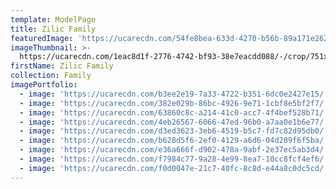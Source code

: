 ```yaml
---
template: ModelPage
title: Zilic Family
featuredImage: 'https://ucarecdn.com/54fe8bea-633d-4270-b56b-89a171e26290/'
imageThumbnail: >-
  https://ucarecdn.com/1eac8d1f-2776-4742-bf93-38e7eacdd088/-/crop/751x1100/642,0/-/preview/
firstName: Zilic Family
collection: Family
imagePortfolio:
  - image: 'https://ucarecdn.com/b3ee2e19-7a33-4722-b351-6dc0e2427e15/'
  - image: 'https://ucarecdn.com/382e029b-86bc-4926-9e71-1cbf8e5bf2f7/'
  - image: 'https://ucarecdn.com/63860c8c-a214-41c0-acc7-4f4bef528b71/'
  - image: 'https://ucarecdn.com/4eb26567-6066-47ed-96b0-a7aa0e1b6e77/'
  - image: 'https://ucarecdn.com/d3ed3623-3eb6-4519-b5c7-fd7c82d95db0/'
  - image: 'https://ucarecdn.com/b628d5f6-2ef0-4129-a6d6-04d209f6f5ba/'
  - image: 'https://ucarecdn.com/e36a666f-d902-478a-9abf-2e37ec5ab3d4/'
  - image: 'https://ucarecdn.com/f7984c77-9a28-4e99-8ea7-10cc8fcf4ef6/'
  - image: 'https://ucarecdn.com/f0d0047e-21c7-40fc-8c8d-e44a8c0dc5cd/'
---
```


